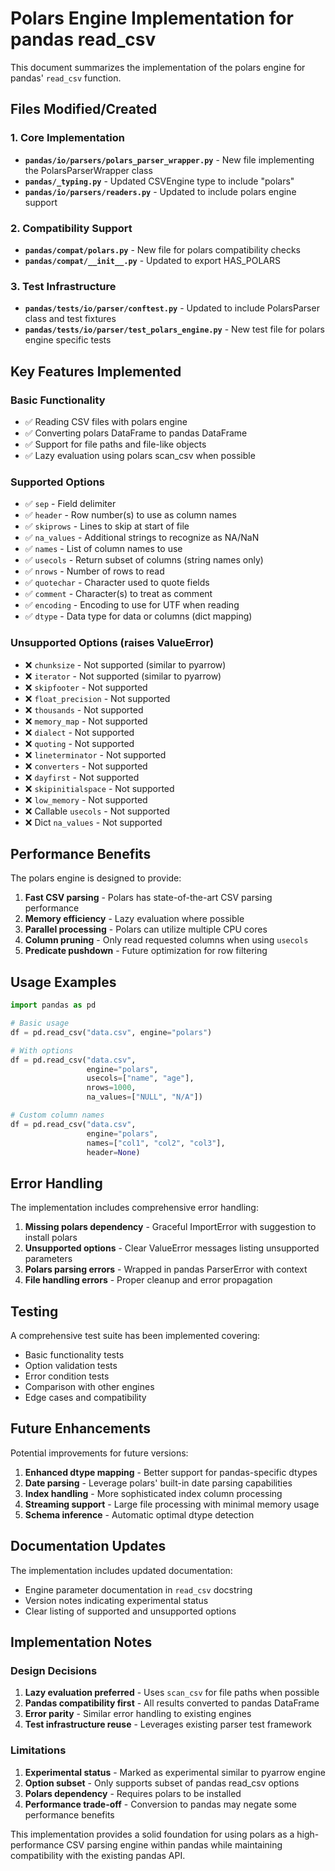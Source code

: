 # Polars Engine Implementation for pandas read_csv

This document summarizes the implementation of the polars engine for pandas' `read_csv` function.

## Files Modified/Created

### 1. Core Implementation
- **`pandas/io/parsers/polars_parser_wrapper.py`** - New file implementing the PolarsParserWrapper class
- **`pandas/_typing.py`** - Updated CSVEngine type to include "polars"
- **`pandas/io/parsers/readers.py`** - Updated to include polars engine support

### 2. Compatibility Support
- **`pandas/compat/polars.py`** - New file for polars compatibility checks
- **`pandas/compat/__init__.py`** - Updated to export HAS_POLARS

### 3. Test Infrastructure  
- **`pandas/tests/io/parser/conftest.py`** - Updated to include PolarsParser class and test fixtures
- **`pandas/tests/io/parser/test_polars_engine.py`** - New test file for polars engine specific tests

## Key Features Implemented

### Basic Functionality
- ✅ Reading CSV files with polars engine
- ✅ Converting polars DataFrame to pandas DataFrame
- ✅ Support for file paths and file-like objects
- ✅ Lazy evaluation using polars scan_csv when possible

### Supported Options
- ✅ `sep` - Field delimiter
- ✅ `header` - Row number(s) to use as column names
- ✅ `skiprows` - Lines to skip at start of file
- ✅ `na_values` - Additional strings to recognize as NA/NaN
- ✅ `names` - List of column names to use
- ✅ `usecols` - Return subset of columns (string names only)
- ✅ `nrows` - Number of rows to read
- ✅ `quotechar` - Character used to quote fields
- ✅ `comment` - Character(s) to treat as comment
- ✅ `encoding` - Encoding to use for UTF when reading
- ✅ `dtype` - Data type for data or columns (dict mapping)

### Unsupported Options (raises ValueError)
- ❌ `chunksize` - Not supported (similar to pyarrow)
- ❌ `iterator` - Not supported (similar to pyarrow)
- ❌ `skipfooter` - Not supported
- ❌ `float_precision` - Not supported
- ❌ `thousands` - Not supported
- ❌ `memory_map` - Not supported
- ❌ `dialect` - Not supported
- ❌ `quoting` - Not supported
- ❌ `lineterminator` - Not supported
- ❌ `converters` - Not supported
- ❌ `dayfirst` - Not supported
- ❌ `skipinitialspace` - Not supported
- ❌ `low_memory` - Not supported
- ❌ Callable `usecols` - Not supported
- ❌ Dict `na_values` - Not supported

## Performance Benefits

The polars engine is designed to provide:

1. **Fast CSV parsing** - Polars has state-of-the-art CSV parsing performance
2. **Memory efficiency** - Lazy evaluation where possible
3. **Parallel processing** - Polars can utilize multiple CPU cores
4. **Column pruning** - Only read requested columns when using `usecols`
5. **Predicate pushdown** - Future optimization for row filtering

## Usage Examples

```python
import pandas as pd

# Basic usage
df = pd.read_csv("data.csv", engine="polars")

# With options
df = pd.read_csv("data.csv", 
                 engine="polars",
                 usecols=["name", "age"],
                 nrows=1000,
                 na_values=["NULL", "N/A"])

# Custom column names
df = pd.read_csv("data.csv", 
                 engine="polars",
                 names=["col1", "col2", "col3"],
                 header=None)
```

## Error Handling

The implementation includes comprehensive error handling:

1. **Missing polars dependency** - Graceful ImportError with suggestion to install polars
2. **Unsupported options** - Clear ValueError messages listing unsupported parameters
3. **Polars parsing errors** - Wrapped in pandas ParserError with context
4. **File handling errors** - Proper cleanup and error propagation

## Testing

A comprehensive test suite has been implemented covering:

- Basic functionality tests
- Option validation tests
- Error condition tests
- Comparison with other engines
- Edge cases and compatibility

## Future Enhancements

Potential improvements for future versions:

1. **Enhanced dtype mapping** - Better support for pandas-specific dtypes
2. **Date parsing** - Leverage polars' built-in date parsing capabilities
3. **Index handling** - More sophisticated index column processing
4. **Streaming support** - Large file processing with minimal memory usage
5. **Schema inference** - Automatic optimal dtype detection

## Documentation Updates

The implementation includes updated documentation:

- Engine parameter documentation in `read_csv` docstring
- Version notes indicating experimental status
- Clear listing of supported and unsupported options

## Implementation Notes

### Design Decisions

1. **Lazy evaluation preferred** - Uses `scan_csv` for file paths when possible
2. **Pandas compatibility first** - All results converted to pandas DataFrame
3. **Error parity** - Similar error handling to existing engines
4. **Test infrastructure reuse** - Leverages existing parser test framework

### Limitations

1. **Experimental status** - Marked as experimental similar to pyarrow engine
2. **Option subset** - Only supports subset of pandas read_csv options
3. **Polars dependency** - Requires polars to be installed
4. **Performance trade-off** - Conversion to pandas may negate some performance benefits

This implementation provides a solid foundation for using polars as a high-performance CSV parsing engine within pandas while maintaining compatibility with the existing pandas API.
